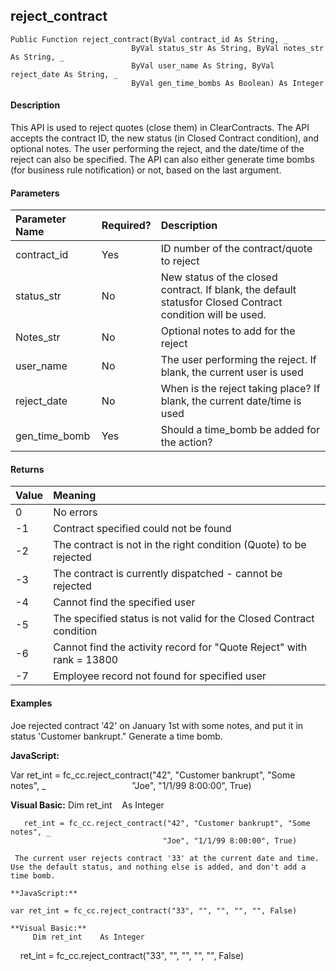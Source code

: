 reject_contract
---------------

```
Public Function reject_contract(ByVal contract_id As String, _
                           ByVal status_str As String, ByVal notes_str As String, _
                           ByVal user_name As String, ByVal reject_date As String, _
                           ByVal gen_time_bombs As Boolean) As Integer
```

#### Description

This API is used to reject quotes (close them) in ClearContracts. The API accepts the contract ID, the new status (in Closed Contract condition), and optional notes. The user performing the reject, and the date/time of the reject can also be specified. The API can also either generate time bombs (for business rule notification) or not, based on the last argument.

#### Parameters

| Parameter Name | Required? | Description |
|:--- |:--- |:--- |
| contract_id | Yes | ID number of the contract/quote to reject |
| status_str | No | New status of the closed contract. If blank, the default statusfor Closed Contract condition will be used. |
| Notes_str | No | Optional notes to add for the reject |
| user_name | No | The user performing the reject. If blank, the current user is used |
| reject_date | No | When is the reject taking place? If blank, the current date/time is used |
| gen_time_bomb | Yes | Should a time_bomb be added for the action? |

#### Returns

| Value | Meaning |
|:--- |:--- |
| 0 | No errors |
| -1 | Contract specified could not be found |
| -2 | The contract is not in the right condition (Quote) to be rejected |
| -3 | The contract is currently dispatched - cannot be rejected |
| -4 | Cannot find the specified user |
| -5 | The specified status is not valid for the Closed Contract condition |
| -6 | Cannot find the activity record for "Quote Reject" with rank = 13800 |
| -7 | Employee record not found for specified user |

#### Examples

Joe rejected contract '42' on January 1st with some notes, and put it in status 'Customer bankrupt." Generate a time bomb.

**JavaScript:**

Var ret_int = fc_cc.reject_contract("42", "Customer bankrupt", "Some notes", _
                                  "Joe", "1/1/99 8:00:00", True)

**Visual Basic:**
     Dim ret_int    As Integer
```  
   ret_int = fc_cc.reject_contract("42", "Customer bankrupt", "Some notes", _
                                  "Joe", "1/1/99 8:00:00", True)

 The current user rejects contract '33' at the current date and time. Use the default status, and nothing else is added, and don't add a time bomb.

**JavaScript:**

var ret_int = fc_cc.reject_contract("33", "", "", "", "", False)

**Visual Basic:**
     Dim ret_int    As Integer
```  
    ret_int = fc_cc.reject_contract("33", "", "", "", "", False)